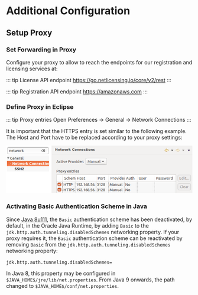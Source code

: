 # Additional Configuration

## Setup Proxy

### Set Forwarding in Proxy

Configure your proxy to allow to reach the endpoints for our registration and licensing services at:

::: tip License API endpoint
https://go.netlicensing.io/core/v2/rest
:::

::: tip Registration API endpoint
https://amazonaws.com
:::

### Define Proxy in Eclipse

::: tip Proxy entries
Open Preferences -> General -> Network Connections
:::

It is important that the HTTPS entry is set similar to the following example. The Host and Port have to be replaced according to your proxy settings:

[ ![Example proxy entries](/img/eclipse/proxy.png) ](/img/eclipse/proxy.png)

### Activating Basic Authentication Scheme in Java

Since [Java 8u111](https://www.oracle.com/technetwork/java/javase/8u111-relnotes-3124969.html), the `Basic` authentication scheme has been deactivated, by default, in the Oracle Java Runtime, by adding `Basic` to the `jdk.http.auth.tunneling.disabledSchemes` networking property. 
If your proxy requires it, the `Basic` authentication scheme can be reactivated by removing `Basic` from the `jdk.http.auth.tunneling.disabledSchemes` networking property: 

```
jdk.http.auth.tunneling.disabledSchemes=
```

In Java 8, this property may be configured in `$JAVA_HOME$/jre/lib/net.properties`. From Java 9 onwards, the path changed to `$JAVA_HOME$/conf/net.properties`. 